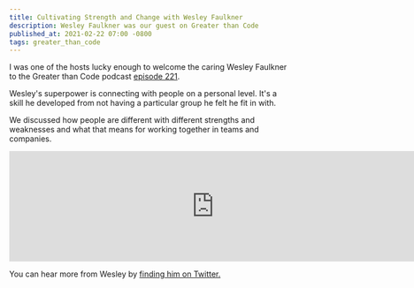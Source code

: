 ```yaml
---
title: Cultivating Strength and Change with Wesley Faulkner
description: Wesley Faulkner was our guest on Greater than Code
published_at: 2021-02-22 07:00 -0800
tags: greater_than_code
---
```


I was one of the hosts lucky enough to welcome the caring Wesley Faulkner to the
Greater than Code podcast [episode
221](https://www.greaterthancode.com/cultivating-strength-and-change).

Wesley's superpower is connecting with people on a personal level. It's a skill
he developed from not having a particular group he felt he fit in with.

We discussed how people are different with different strengths and weaknesses
and what that means for working together in teams and companies.

<iframe src="https://player.fireside.fm/v2/nERs6yQ-+aix1J8NZ?theme=dark" width="740" height="200" frameborder="0" scrolling="no"></iframe>

You can hear more from Wesley by [finding him on Twitter.](https://twitter.com/wesley83)
